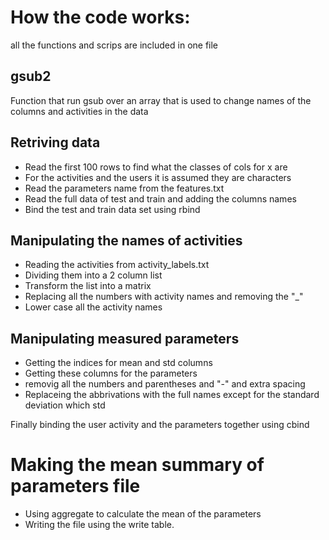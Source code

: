 # How the code works:
 all the functions and scrips are included in one file
## gsub2
 Function that run gsub over an array that is used to change names of the columns and activities in the data

## Retriving data
* Read the first 100 rows to find what the classes of cols for x are
* For the activities and the users it is assumed they are characters
* Read the parameters name from the features.txt 
* Read the full data of test and train and adding the columns names
* Bind the test and train data set using rbind

## Manipulating the names of activities
* Reading the activities from activity_labels.txt
* Dividing them into a 2 column list
* Transform the list into a matrix
* Replacing all the numbers with activity names and removing the "_"
* Lower case all the activity names

## Manipulating measured parameters

* Getting the indices for mean and std columns
* Getting these columns for the parameters
* removig all the numbers and parentheses and "-" and extra spacing
* Replaceing the abbrivations with the full names except for the standard deviation which std


Finally binding the user activity and the parameters together using cbind

# Making the mean summary of parameters file

* Using aggregate to calculate the mean of the parameters
* Writing the file using the write table.



